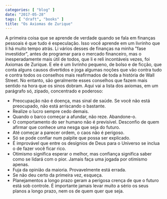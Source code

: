 ```yaml
---
categories: [ "blog" ]
date: "2017-05-28"
tags: [ "draft", "books" ]
title: "Os Axiomas de Zurique"
---
```

A primeira coisa que se aprende de verdade quando se fala em finanças
pessoais é que tudo é especulação. Isso você aprende em um livrinho
que li há muito tempo atrás. Li vários desses de finanças na minha
"fase investidor", antes de programar para o mercado financeiro, mas o
inesperadamente mais útil de todos, que li e reli incontáveis vezes,
foi Axiomas de Zurique. E ele é um livrinho pequeno, de bolso e de
ficção, que conta alguns causos divertidos e joga algumas noções que
vão contra tudo e contra todos os conselhos mais reafirmados de toda a
história de Wall Street. No entanto, são geralmente esses conselhos
que fazem mais sentido na hora que os sinos dobram. Aqui vai a lista
dos axiomas, em um parágrafo só, zipado, concentrado e poderoso:

 - Preocupação não é doença, mas sinal de saúde. Se você não
 está preocupado, não está arriscando o bastante. 
 - Realize o lucro sempre cedo demais. 
 - Quando o barco começar a afundar, não reze. Abandone-o. 
 - O comportamento do ser humano não é previsível. Desconfio de quem
 afirmar que conhece uma nesga que seja do futuro. 
 - Até começar a parecer ordem, o caos não é perigoso. 
 - Só se pode confiar num palpite que possa ser explicado. 
 - É improvável que entre os desígnios de Deus para o Universo se
 inclua o de fazer você ficar rico. 
 - Otimismo significa esperar o melhor, mas confiança significa saber
 como se lidará com o pior. Jamais faça uma jogada por otimismo
 apenas. 
 - Fuja da opinião da maioria. Provavelmente está errada. 
 - Se não deu certo da primeira vez, esqueça. 
 - Planejamentos a longo prazo geram a perigosa crença de que o futuro
 está sob controle. É importante jamais levar muito a sério os seus
 planos a longo prazo, nem os de quem quer que seja. 
